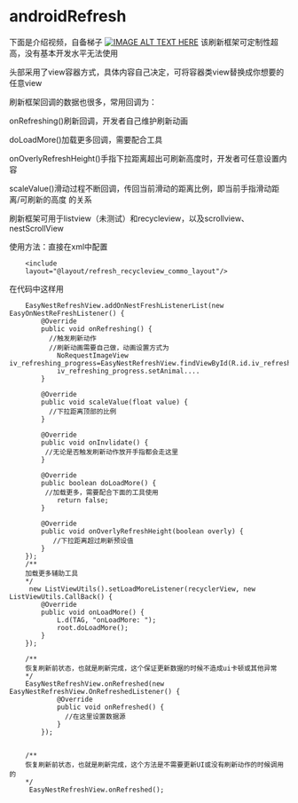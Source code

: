 # androidRefresh
下面是介绍视频，自备梯子
[![IMAGE ALT TEXT HERE](https://i.ytimg.com/vi/VmXOvISqu6I/2.jpg?time=1477555299808)](https://youtu.be/VmXOvISqu6I)
该刷新框架可定制性超高，没有基本开发水平无法使用

头部采用了view容器方式，具体内容自己决定，可将容器类view替换成你想要的任意view

刷新框架回调的数据也很多，常用回调为：

onRefreshing()刷新回调，开发者自己维护刷新动画

doLoadMore()加载更多回调，需要配合工具

onOverlyRefreshHeight()手指下拉距离超出可刷新高度时，开发者可任意设置内容

scaleValue()滑动过程不断回调，传回当前滑动的距离比例，即当前手指滑动距离/可刷新的高度 的关系

刷新框架可用于listview（未测试）和recycleview，以及scrollview、nestScrollView

使用方法：直接在xml中配置

        <include
        layout="@layout/refresh_recycleview_commo_layout"/>
        
 在代码中这样用
 
        EasyNestRefreshView.addOnNestFreshListenerList(new EasyOnNestReFreshListener() {
            @Override
            public void onRefreshing() {
              //触发刷新动作
              //刷新动画需要自己做，动画设置方式为
                NoRequestImageView iv_refreshing_progress=EasyNestRefreshView.findViewById(R.id.iv_refreshing_progress);
                iv_refreshing_progress.setAnimal....
            }

            @Override
            public void scaleValue(float value) {
              //下拉距离顶部的比例
            }

            @Override
            public void onInvlidate() {
             //无论是否触发刷新动作放开手指都会走这里
            }

            @Override
            public boolean doLoadMore() {
             //加载更多，需要配合下面的工具使用
                return false;
            }

            @Override
            public void onOverlyRefreshHeight(boolean overly) {
               //下拉距离超过刷新预设值
            }
        });
        /**
        加载更多辅助工具
        */
         new ListViewUtils().setLoadMoreListener(recyclerView, new ListViewUtils.CallBack() {
            @Override
            public void onLoadMore() {
                L.d(TAG, "onLoadMore: ");
                root.doLoadMore();
            }
        });
        
        /**
        恢复刷新前状态，也就是刷新完成，这个保证更新数据的时候不造成ui卡顿或其他异常
        */
        EasyNestRefreshView.onRefreshed(new EasyNestRefreshView.OnRefreshedListener() {
                @Override
                public void onRefreshed() {
                  //在这里设置数据源
                }
            });
            
            
        /**
        恢复刷新前状态，也就是刷新完成，这个方法是不需要更新UI或没有刷新动作的时候调用的
        */
         EasyNestRefreshView.onRefreshed();
